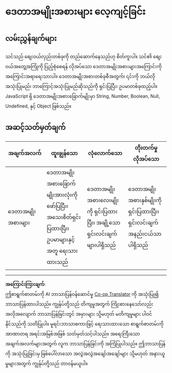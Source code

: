 <!--
CO_OP_TRANSLATOR_METADATA:
{
  "original_hash": "de0ec12c337394806425c7fd2f003b62",
  "translation_date": "2025-10-03T11:02:06+00:00",
  "source_file": "2-js-basics/1-data-types/assignment.md",
  "language_code": "my"
}
-->
# ဒေတာအမျိုးအစားများ လေ့ကျင့်ခြင်း

## လမ်းညွှန်ချက်များ

သင်သည် စျေးဝယ်လှည်းတစ်ခုကို တည်ဆောက်နေသည်ဟု စိတ်ကူးပါ။ သင်၏ စျေးဝယ်အတွေ့အကြုံကို ပြည့်စုံစေရန် လိုအပ်သော ဒေတာအမျိုးအစားများအကြောင်းကို အကြောင်းအရာရေးသားပါ။ ဒေတာအမျိုးအစားတစ်ခုစီအတွက်၊ ၎င်းကို ဘယ်လိုအသုံးပြုမည်၊ ဘာကြောင့်အသုံးပြုမည်ဆိုသည်ကို ရှင်းပြပြီး၊ ဥပမာတစ်ခုထည့်ပါ။ JavaScript ရှိ ဒေတာအမျိုးအစားခြောက်မျိုးမှာ String, Number, Boolean, Null, Undefined, နှင့် Object ဖြစ်သည်။

## အဆင့်သတ်မှတ်ချက်

အချက်အလက် | ထူးချွန်သော | လုံလောက်သော | တိုးတက်မှုလိုအပ်သော
--- | --- | --- | --- |
ဒေတာအမျိုးအစားများ | ဒေတာအမျိုးအစားခြောက်မျိုးအားလုံးကို ဖော်ပြပြီး၊ အသေးစိတ်ရှင်းပြထားပြီး၊ ဥပမာများနှင့်အတူ ရေးသားထားသည် | ဒေတာအမျိုးအစားလေးမျိုးကို ရှင်းပြထားပြီး၊ အချို့သောရှင်းလင်းချက်များပါရှိသည် | ဒေတာအမျိုးအစားနှစ်မျိုးကို ရှင်းပြထားပြီး၊ ရှင်းလင်းချက်အနည်းငယ်သာပါရှိသည် |

---

**အကြောင်းကြားချက်**:  
ဤစာရွက်စာတမ်းကို AI ဘာသာပြန်ဝန်ဆောင်မှု [Co-op Translator](https://github.com/Azure/co-op-translator) ကို အသုံးပြု၍ ဘာသာပြန်ထားပါသည်။ ကျွန်ုပ်တို့သည် တိကျမှုအတွက် ကြိုးစားနေသော်လည်း အလိုအလျောက် ဘာသာပြန်ခြင်းတွင် အမှားများ သို့မဟုတ် မတိကျမှုများ ပါဝင်နိုင်သည်ကို သတိပြုပါ။ မူရင်းဘာသာစကားဖြင့် ရေးသားထားသော စာရွက်စာတမ်းကို အာဏာတရ အရင်းအမြစ်အဖြစ် သတ်မှတ်သင့်ပါသည်။ အရေးကြီးသော အချက်အလက်များအတွက် လူက ဘာသာပြန်ခြင်းကို အကြံပြုပါသည်။ ဤဘာသာပြန်ကို အသုံးပြုခြင်းမှ ဖြစ်ပေါ်လာသော အလွဲအလွဲအချော်အချော်များ သို့မဟုတ် အနားယူမှုများအတွက် ကျွန်ုပ်တို့သည် တာဝန်မယူပါ။